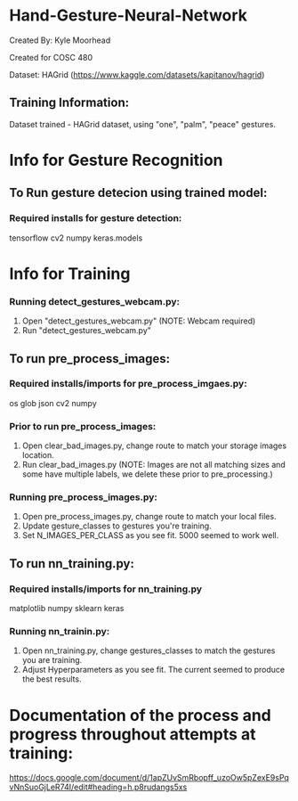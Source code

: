 ﻿# Hand-Gesture-Neural-Network
Created By: Kyle Moorhead

Created for COSC 480

Dataset: HAGrid (https://www.kaggle.com/datasets/kapitanov/hagrid)

## Training Information:
Dataset trained - HAGrid dataset, using "one", "palm", "peace" gestures.

# Info for Gesture Recognition

## To Run gesture detecion using trained model:
### Required installs for gesture detection:
tensorflow
cv2
numpy
keras.models

# Info for Training  

### Running detect_gestures_webcam.py:
1. Open "detect_gestures_webcam.py" (NOTE: Webcam required)
2. Run "detect_gestures_webcam.py"


## To run pre_process_images:
### Required installs/imports for pre_process_imgaes.py:
os
glob
json
cv2
numpy

### Prior to run pre_process_images:
1. Open clear_bad_images.py, change route to match your storage images location.
2. Run clear_bad_images.py (NOTE: Images are not all matching sizes and some have multiple labels, we delete these prior to pre_processing.)

### Running pre_process_images.py:
1. Open pre_process_images.py, change route to match your local files.
2. Update gesture_classes to gestures you're training.
3. Set N_IMAGES_PER_CLASS as you see fit. 5000 seemed to work well.

## To run nn_training.py:
### Required installs/imports for nn_training.py
matplotlib
numpy
sklearn
keras

### Running nn_trainin.py:
1. Open nn_training.py, change gestures_classes to match the gestures you are training.
2. Adjust Hyperparameters as you see fit. The current seemed to produce the best results. 

# Documentation of the process and progress throughout attempts at training:
https://docs.google.com/document/d/1apZUvSmRbopff_uzoOw5pZexE9sPqvNnSuoGjLeR74I/edit#heading=h.p8rudangs5xs
